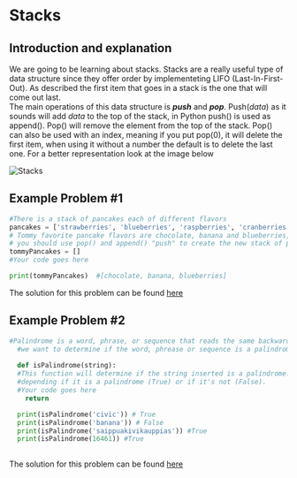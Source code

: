 # Stacks
## Introduction and explanation 
  We are going to be learning about stacks. Stacks are a really useful type of data structure since they offer order by implementeting LIFO (Last-In-First-Out). As described the first item that goes in a stack is the one that will come out last.  
  The main operations of this data structure is ***push*** and ***pop***. Push(*data*) as it sounds will add *data* to the top of the stack, in Python push() is used as append(). Pop() will remove the element from the top of the stack. Pop() can also be used with an index, meaning if you put pop(0), it will delete the first item, when using it without a number the default is to delete the last one. For a better representation look at the image below
  
  ![Stacks](https://www.tutorialspoint.com/data_structures_algorithms/images/stack_representation.jpg)
  
  
  ## Example Problem #1 
  ```python
  #There is a stack of pancakes each of different flavors
pancakes = ['strawberries', 'blueberries', 'raspberries', 'cranberries', 'chocolate', 'buttermilk', 'banana']
# Tommy favorite pancake flavors are chocolate, banana and blueberries, please create a stack of new pancakes for Tommy from the stack of pancakes given,
# you should use pop() and append() "push" to create the new stack of pancakes. 
tommyPancakes = [] 
#Your code goes here

print(tommyPancakes)  #[chocolate, banana, blueberries]

  ```
  The solution for this problem can be found [here](https://github.com/Bombshell5/DataStructures/blob/main/stacks01_solution.py)
  
  ## Example Problem #2
  ```python
  #Palindrome is a word, phrase, or sequence that reads the same backward as forward, using stacks
    #we want to determine if the word, phrease or sequence is a palindrome.
    
    def isPalindrome(string):
    #This function will determine if the string inserted is a palindrome. The function will return true or false
    #depending if it is a palindrome (True) or if it's not (False).
    #Your code goes here
      return

    print(isPalindrome('civic')) # True
    print(isPalindrome('banana')) # False
    print(isPalindrome('saippuakivikauppias')) #True
    print(isPalindrome(16461)) #True
    
  ```
  The solution for this problem can be found [here](https://github.com/Bombshell5/DataStructures/blob/main/Stacks02_solution.py)
  
  
    
  
